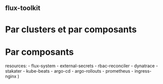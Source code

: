 ## flux-toolkit
# Par clusters et par composants
   # Par composants 
   resources:
    - flux-system
    - external-secrets
    - rbac-reconciler
    - dynatrace
    - stakater
    - kube-beats
    - argo-cd
    - argo-rollouts
    - prometheus
    - ingress-nginx )
